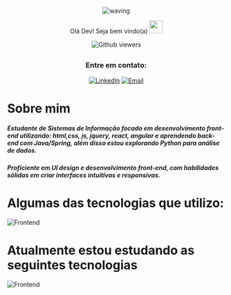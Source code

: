 <div align="center">
  

  

![waving](https://capsule-render.vercel.app/api?type=waving&height=200&text=Felipe%20Gabriel&fontAlign=50&fontAlignY=40&color=0:09e,fff:3cb371F&animation=twinkling&fontColor=3B74BE)

Olá Dev! Seja bem vindo(a) <img src="https://c.tenor.com/Wx9IEmZZXSoAAAAi/hi.gif" width=30>

  ![Github viewers](https://komarev.com/ghpvc/?username=FelipeGabriel7&color=3B74BE&style=for-the-badge)

##

### Entre em contato:


<div>
  
  [![LinkedIn](https://img.shields.io/badge/LinkedIn-000?style=for-the-badge&logo=linkedin&logoColor=0E76A8)](https://www.linkedin.com/in/felipe-gabriel-dev/)
  [![Email](https://img.shields.io/badge/Email-000?style=for-the-badge&logo=gmail&logoColor=0E76A8)](mailto:felipegabfd@gmail.com)
  
</div>

</div>

# Sobre mim

<h5>Estudante de Sistemas de Informação focado em desenvolvimento front-end utilizando: html,css, js, jquery, react, angular e aprendendo back-end com Java/Spring, além disso estou explorando Python para análise de dados. <h5/>
<h5> Proficiente em UI design e desenvolvimento front-end, com habilidades sólidas em criar interfaces intuitivas e responsivas.</h5>

# Algumas das tecnologias que utilizo:

![Frontend](https://skillicons.dev/icons?i=figma,wordpress,html,css,sass,tailwind,bootstrap,js,typescript,react,nodejs,mysql)

# Atualmente estou estudando as seguintes tecnologias

![Frontend](https://skillicons.dev/icons?i=angular,java)

<br>



  
